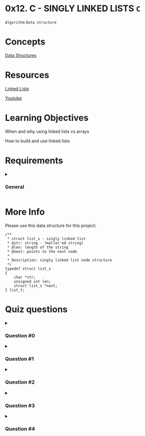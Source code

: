 # **0x12. C - SINGLY LINKED LISTS** `C`
`Algorithm`
`Data structure`

# Concepts
[Data Structures](https://intranet.alxswe.com/concepts/120)

# Resources
[Linked Lists](https://www.youtube.com/watch?v=udapt4FGY20&t=130s)

[Youtube](https://www.youtube.com/results?search_query=linked+lists)

# Learning Objectives
When and why using linked lists vs arrays

How to build and use linked lists

# Requirements

<details>
<summary>

### General
</summary>

- Allowed editors: `vi`, `vim`, `emacs`
- All your files will be compiled on Ubuntu 20.04 LTS using `gcc`, using the options `-Wall -Werror -Wextra -pedantic -std=gnu89`
- All your files should end with a new line
- A `README.md` file, at the root of the folder of the project is mandatory
- Your code should use the `Betty` style. It will be checked using [betty-style.pl](https://github.com/alx-tools/Betty/blob/master/betty-style.pl) and [betty-doc.pl](https://github.com/alx-tools/Betty/blob/master/betty-doc.pl)
- You are not allowed to use global variables
- No more than 5 functions per file
- The only C standard library functions allowed are `malloc`, `free` and `exit`. Any use of functions like `printf`, `puts`, `calloc`, `realloc` etc… is forbidden
- You are allowed to use [_putchar](https://github.com/alx-tools/_putchar.c/blob/master/_putchar.c)
- You don’t have to push `_putchar.c`, we will use our file. If you do it won’t be taken into account
- In the following examples, the `main.c` files are shown as examples. You can use them to test your functions, but you don’t have to push them to your repo (if you do we won’t take them into account). We will use our own `main.c` files at compilation. Our `main.c` files might be different from the one shown in the examples
- The prototypes of all your functions and the prototype of the function `_putchar` should be included in your header file called `lists.h`
- Don’t forget to push your header file
- All your header files should be include guarded
</details>

# More Info
Please use this data structure for this project:
```
/**
 * struct list_s - singly linked list
 * @str: string - (malloc'ed string)
 * @len: length of the string
 * @next: points to the next node
 *
 * Description: singly linked list node structure
 */
typedef struct list_s
{
    char *str;
    unsigned int len;
    struct list_s *next;
} list_t;
```

# Quiz questions
<details>
<summary>

### Question #0
</summary>

What’s the “tail” of a linked list?
- [ ] It’s the node with the highest value
- [ ] It’s the node with the lowest value
- [ ] It’s the first node
- [x] It’s the node with the pointer to the next equals to `NULL`
</details>

<details>
<summary>

### Question #1
</summary>

What’s the “head” of a linked list?
- [ ] It’s the node with the lowest value
- [ ] It’s the node with the pointer to the next equals to `NULL`
- [x] It’s the first node
- [ ] It’s the node with the highest value
- [ ] It’s the last node
</details>

<details>
<summary>

### Question #2
</summary>

In a singly linked list, what are possible directions to traverse it? (select all possible answers)
- [ ] Backward
- [x] Forward
</details>

<details>
<summary>

### Question #3
</summary>

Arrays Vs Linked Lists: select all true statements
- [x] Array can contain as value a structure
- [ ] We can add elements indefinitely to an array
- [x] Memory is aligned for an Array - each elements are back to back in the memory
- [ ] We can easily remove an element from an Array
- [ ] Memory is aligned for a Linked list - each elements are back to back in the memory
- [x] Linked list can contain as value a structure
- [x] We can easily removed an element from a Linked list
- [x] We can add elements indefinitely to a linked list
</details>

<details>
<summary>

### Question #4
</summary>

What’s a node? (select all possible answers)
- [ ] It’s an integer
- [x] It’s a space allocated in memory
- [ ] It’s a cell in an array
- [x] It’s a structure with a pointer to the next node and value information
- [ ] It’s a server
</details>
